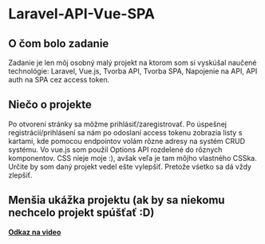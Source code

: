 # Laravel-API-Vue-SPA


## O čom bolo zadanie
Zadanie je len môj osobný malý projekt na ktorom som si vyskúšal naučené technológie: Laravel, Vue.js, Tvorba API, Tvorba SPA, Napojenie na API, API auth na SPA cez access token.

## Niečo o projekte
Po otvorení stránky sa môžme prihlásiť/zaregistrovať. Po úspešnej registrácií/prihlásení sa nám po odoslaní access tokenu zobrazia listy s kartami, kde pomocou endpointov volám rôzne adresy na systém CRUD systému. Vo vue.js som použil Options API rozdelené do rôznych komponentov. CSS nieje moje :), avšak veľa je tam môjho vlastného CSSka. Určite by som daný projekt vedel ešte vylepšiť. Pretože vśetko sa dá vždy zlepšiť.

## Menšia ukážka projektu (ak by sa niekomu nechcelo projekt spúšťať :D)
**[Odkaz na video](https://drive.google.com/drive/folders/1FzPYpKg9ivi6aB7KHwdy9mBMLd43GZqY?usp=sharing)**

